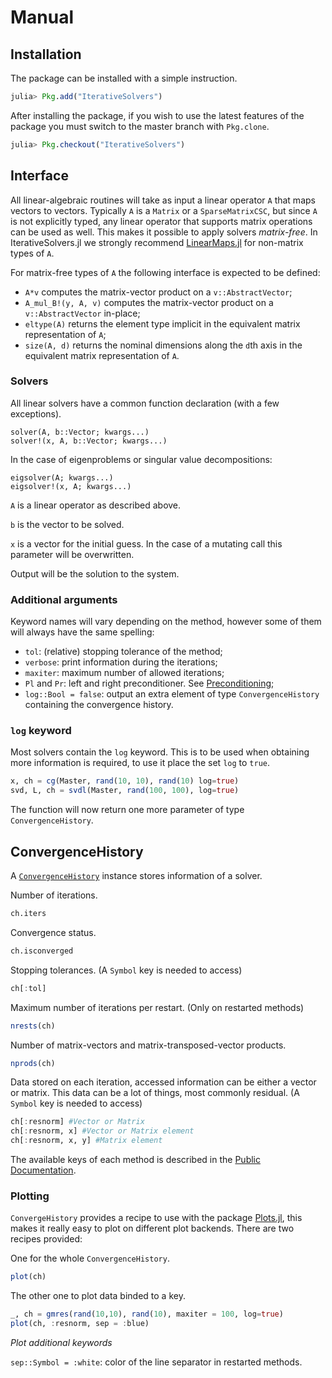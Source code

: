 # Manual

## Installation

The package can be installed with a simple instruction.

```julia
julia> Pkg.add("IterativeSolvers")
```

After installing the package, if you wish to use the latest features of the
package you must switch to the master branch with `Pkg.clone`.

```julia
julia> Pkg.checkout("IterativeSolvers")
```

## Interface

All linear-algebraic routines will take as input a linear operator `A` that maps
vectors to vectors. Typically `A` is a `Matrix` or a `SparseMatrixCSC`, but since
`A` is not explicitly typed, any linear operator that supports matrix operations
can be used as well. This makes it possible to apply solvers *matrix-free*. In 
IterativeSolvers.jl we strongly recommend [LinearMaps.jl](https://github.com/Jutho/LinearMaps.jl) 
for non-matrix types of `A`.

For matrix-free types of `A` the following interface is expected to be defined:

- `A*v` computes the matrix-vector product on a `v::AbstractVector`;
- `A_mul_B!(y, A, v)` computes the matrix-vector product on a `v::AbstractVector` in-place;
- `eltype(A)` returns the element type implicit in the equivalent matrix representation of `A`;
- `size(A, d)` returns the nominal dimensions along the `d`th axis in the equivalent matrix representation of `A`.

### Solvers

All linear solvers have a common function declaration (with a few exceptions).

```
solver(A, b::Vector; kwargs...)
solver!(x, A, b::Vector; kwargs...)
```

In the case of eigenproblems or singular value decompositions:

```
eigsolver(A; kwargs...)
eigsolver!(x, A; kwargs...)
```

`A` is a linear operator as described above.

`b` is the vector to be solved.

`x` is a vector for the initial guess. In the case of a mutating call this
parameter will be overwritten.

Output will be the solution to the system.


### Additional arguments

Keyword names will vary depending on the method, however some of them will always have the same spelling:

- `tol`: (relative) stopping tolerance of the method;
- `verbose`: print information during the iterations;
- `maxiter`: maximum number of allowed iterations;
- `Pl` and `Pr`: left and right preconditioner. See [Preconditioning](@ref);
- `log::Bool = false`: output an extra element of type `ConvergenceHistory` containing the convergence history.

### `log` keyword

Most solvers contain the `log` keyword. This is to be used when obtaining
more information is required, to use it place the set `log` to `true`.

```julia
x, ch = cg(Master, rand(10, 10), rand(10) log=true)
svd, L, ch = svdl(Master, rand(100, 100), log=true)
```

The function will now return one more parameter of type `ConvergenceHistory`.

## ConvergenceHistory

A [`ConvergenceHistory`](@ref) instance stores information of a solver.

Number of iterations.

```julia
ch.iters
```

Convergence status.

```julia
ch.isconverged
```

Stopping tolerances. (A `Symbol` key is needed to access)

```julia
ch[:tol]
```

Maximum number of iterations per restart. (Only on restarted methods)

```julia
nrests(ch)
```

Number of matrix-vectors and matrix-transposed-vector products.

```julia
nprods(ch)
```

Data stored on each iteration, accessed information can be either a vector
or matrix. This data can be a lot of things, most commonly residual.
(A `Symbol` key is needed to access)

```julia
ch[:resnorm] #Vector or Matrix
ch[:resnorm, x] #Vector or Matrix element
ch[:resnorm, x, y] #Matrix element
```

The available keys of each method is described in the [Public Documentation](@ref).

### Plotting

`ConvergeHistory` provides a recipe to use with the package [Plots.jl](https://github.com/tbreloff/Plots.jl), this makes it really easy to
plot on different plot backends. There are two recipes provided:

One for the whole `ConvergenceHistory`.

```julia
plot(ch)
```

The other one to plot data binded to a key.

```julia
_, ch = gmres(rand(10,10), rand(10), maxiter = 100, log=true)
plot(ch, :resnorm, sep = :blue)
```

*Plot additional keywords*

`sep::Symbol = :white`: color of the line separator in restarted methods.
